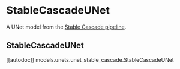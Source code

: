 <!--Copyright 2024 The HuggingFace Team. All rights reserved.

Licensed under the Apache License, Version 2.0 (the "License"); you may not use this file except in compliance with
the License. You may obtain a copy of the License at

http://www.apache.org/licenses/LICENSE-2.0

Unless required by applicable law or agreed to in writing, software distributed under the License is distributed on
an "AS IS" BASIS, WITHOUT WARRANTIES OR CONDITIONS OF ANY KIND, either express or implied. See the License for the
specific language governing permissions and limitations under the License.
-->

# StableCascadeUNet

A UNet model from the [Stable Cascade pipeline](../pipelines/stable_cascade.md).

## StableCascadeUNet

[[autodoc]] models.unets.unet_stable_cascade.StableCascadeUNet
